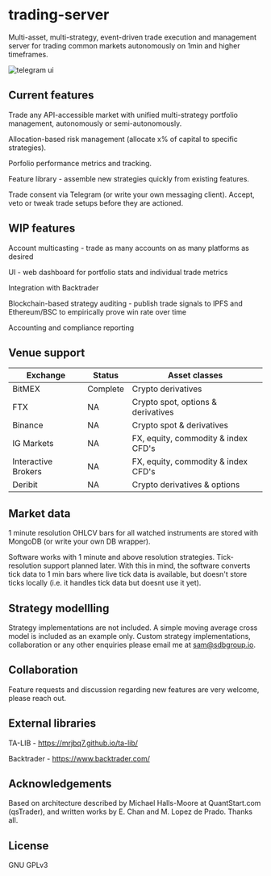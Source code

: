 # trading-server
Multi-asset, multi-strategy, event-driven trade execution and management server for trading common markets autonomously on 1min and higher timeframes.

![telegram ui](https://github.com/s-brez/trading-server/blob/master/demo-telegram-ui.jpg?raw=true)


## Current features
Trade any API-accessible market with unified multi-strategy portfolio management, autonomously or semi-autonomously.

Allocation-based risk management (allocate x% of capital to specific strategies).

Porfolio performance metrics and tracking.

Feature library - assemble new strategies quickly from existing features.

Trade consent via Telegram (or write your own messaging client). Accept, veto or tweak trade setups before they are actioned.

## WIP features

Account multicasting - trade as many accounts on as many platforms as desired

UI - web dashboard for portfolio stats and individual trade metrics 

Integration with Backtrader

Blockchain-based strategy auditing - publish trade signals to IPFS and Ethereum/BSC to empirically prove win rate over time

Accounting and compliance reporting

## Venue support

Exchange |  Status   | Asset classes
---------|-----------|------------
BitMEX | Complete | Crypto derivatives
FTX | NA | Crypto spot, options & derivatives
Binance | NA | Crypto spot & derivatives
IG Markets | NA | FX, equity, commodity & index CFD's
Interactive Brokers | NA | FX, equity, commodity & index CFD's
Deribit | NA | Crypto derivatives & options

## Market data
1 minute resolution OHLCV bars for all watched instruments are stored with MongoDB (or write your own DB wrapper). 

Software works with 1 minute and above resolution strategies. Tick-resolution support planned later. With this in mind, the software converts tick data to 1 min bars where live tick data is available, but doesn't store ticks locally (i.e. it handles tick data but doesnt use it yet).
 
## Strategy modellling
Strategy implementations are not included. A simple moving average cross model is included as an example only. 
Custom strategy implementations, collaboration or any other enquiries please email me at sam@sdbgroup.io.

## Collaboration
Feature requests and discussion regarding new features are very welcome, please reach out.

## External libraries
TA-LIB - https://mrjbq7.github.io/ta-lib/

Backtrader - https://www.backtrader.com/

## Acknowledgements
Based on architecture described by Michael Halls-Moore at QuantStart.com (qsTrader), and written works by E. Chan and M. Lopez de Prado. Thanks all.

## License
GNU GPLv3
